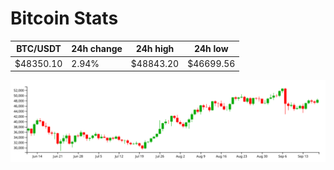 # Bitcoin Stats

BTC/USDT|24h change|24h high|24h low|
|---|---|---|---|
|$48350.10|2.94%|$48843.20|$46699.56|

<img src="./chart.svg">

